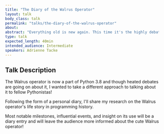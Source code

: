```yaml
---
title: "The Diary of the Walrus Operator"
layout: talk
body_class: talk
permalink: "talks/the-diary-of-the-walrus-operator"
about: 
abstract: "Everything old is new again. This time it's the highly debated Walrus operator and it's finally coming to Python 3.8! But \"finally\" is misleading; the := operator has been seen before! Let's dive into the origins of the := operator, its milestones in programming history, and its future in Python!"
type: talk
expected_length: 40min
intended_audience: Intermediate
speakers: Adrienne Tacke
---
```


## Talk Description
The Walrus operator is now a part of Python 3.8 and though heated debates are going on about it, I wanted to take a different approach to talking about it to fellow Pythonistas! 

Following the form of a personal diary, I'll share my research on the Walrus operator's life story in programming history.

Most notable milestones, influential events, and insight on its use will be a diary entry and will leave the audience more informed about the cute Walrus operator! 

